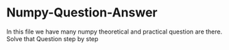 # Numpy-Question-Answer
In this file we have many numpy theoretical and practical question are there. Solve that Question step by step
